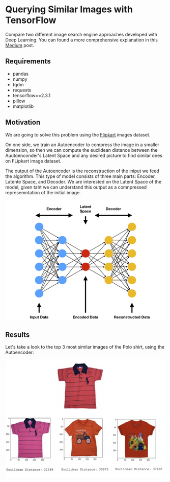 # Querying Similar Images with TensorFlow

Compare two different image search engine approaches developed with Deep Learning. You can found a more comprehensive explanation in this [Medium]() post.

## Requirements
- pandas
- numpy
- tqdm
- requests
- tensorflow==2.3.1
- pillow
- matplotlib

## Motivation

We are going to solve this problem using the [Flipkart](https://www.kaggle.com/PromptCloudHQ/flipkart-products) images dataset.

On one side, we train an Autoencoder to compress the image in a smaller dimension, so then we can compute the euclidean distance between the Auutoenconder's Latent Space and any desired picture to find similar ones on FLipkart image dataset. 

The output of the Autoencoder is the reconstruction of the iniput we feed the algorithm. This type of model consists of three main parts: Encoder, Latente Space, and Decoder. We are interested on the Latent Space of the model, given taht we can understand this output as a comnpressed represemntation of the initial image.

![](Flipkart/nn.png)


## Results

Let's take a look to the top 3 most similar images of the Polo shirt, using the Autoencoder:

![](Flipkart/result.png)
